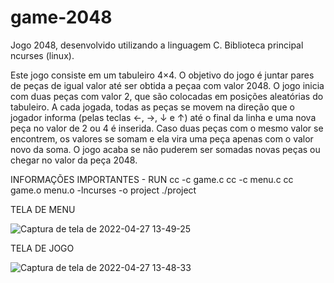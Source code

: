 # game-2048
Jogo 2048, desenvolvido utilizando a linguagem C. Biblioteca principal ncurses (linux).

Este jogo consiste em um tabuleiro 4×4. O objetivo do jogo é juntar pares de peças de igual valor até ser obtida a peçaa com valor
2048.
O jogo inicia com duas peças com valor 2, que são colocadas em posições aleatórias do tabuleiro. A cada jogada, todas as peças se movem na direção que o jogador informa (pelas teclas ←, →, ↓ e ↑) até o final da linha e uma nova peça no valor de 2 ou 4 é inserida. Caso duas peças com o mesmo valor se encontrem, os valores se somam e ela vira uma peça apenas com o valor novo da soma. O jogo acaba se não puderem ser somadas novas peças ou chegar no valor da peça 2048. 

INFORMAÇÕES IMPORTANTES - RUN
cc -c game.c
cc -c menu.c
cc game.o menu.o -lncurses -o project
./project

TELA DE MENU

![Captura de tela de 2022-04-27 13-49-25](https://user-images.githubusercontent.com/76853394/165577738-133822ae-1c72-4549-b19c-cfa985917a77.png)


TELA DE JOGO

![Captura de tela de 2022-04-27 13-48-33](https://user-images.githubusercontent.com/76853394/165577724-1b9ba79b-f1f2-4075-97e3-ed2085033391.png)

